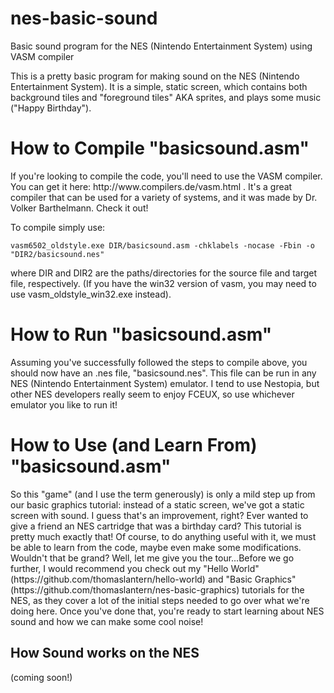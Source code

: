 # nes-basic-sound
Basic sound program for the NES (Nintendo Entertainment System) using VASM compiler

This is a pretty basic program for making sound on the NES (Nintendo Entertainment System). It is a simple, static screen, which contains both background tiles and "foreground tiles" AKA sprites, and plays some music ("Happy Birthday").

<h1> How to Compile "basicsound.asm" </h1>
If you're looking to compile the code, you'll need to use the VASM compiler. You can get it here: http://www.compilers.de/vasm.html . It's a great compiler that can be used for a variety of systems, and it was made by Dr. Volker Barthelmann. Check it out! 

<p>To compile simply use: 
<pre><code>vasm6502_oldstyle.exe DIR/basicsound.asm -chklabels -nocase -Fbin -o "DIR2/basicsound.nes"</code></pre> where DIR and DIR2 are the paths/directories for the source file and target file, respectively. (If you have the win32 version of vasm, you may need to use vasm_oldstyle_win32.exe instead).</p>

<h1>How to Run "basicsound.asm"</h1>
Assuming you've successfully followed the steps to compile above, you should now have an .nes file, "basicsound.nes". This file can be run in any NES (Nintendo Entertainment System) emulator. I tend to use Nestopia, but other NES developers really seem to enjoy FCEUX, so use whichever emulator you like to run it!

<h1>How to Use (and Learn From) "basicsound.asm"</h1>
<p>So this "game" (and I use the term generously) is only a mild step up from our basic graphics tutorial: instead of a static screen, we've got a static screen with sound. I guess that's an improvement, right? Ever wanted to give a friend an NES cartridge that was a birthday card? This tutorial is pretty much exactly that! Of course, to do anything useful with it, we must be able to learn from the code, maybe even make some modifications. Wouldn't that be grand? Well, let me give you the tour...</p?

<p>Before we go further, I would recommend you check out my "Hello World" (https://github.com/thomaslantern/hello-world) and "Basic Graphics" (https://github.com/thomaslantern/nes-basic-graphics) tutorials for the NES, as they cover a lot of the initial steps needed to go over what we're doing here. Once you've done that, you're ready to start learning about NES sound and how we can make some cool noise!</p>

<h2>How Sound works on the NES</h2>
(coming soon!)

